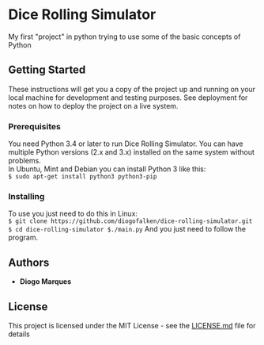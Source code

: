 # Dice Rolling Simulator
My first "project" in python trying to use some of the basic concepts of Python  

## Getting Started  
These instructions will get you a copy of the project up and running on your local machine for development and testing purposes. See deployment for notes on how to deploy the project on a live system.  

### Prerequisites  
You need Python 3.4 or later to run Dice Rolling Simulator. You can have multiple Python versions (2.x and 3.x) installed on the same system without problems.  
In Ubuntu, Mint and Debian you can install Python 3 like this:  
	```
    $ sudo apt-get install python3 python3-pip
	```
### Installing
To use you just need to do this in Linux:  
	```
	$ git clone https://github.com/diogofalken/dice-rolling-simulator.git 
	$ cd dice-rolling-simulator
	$./main.py
	```
And you just need to follow the program.  

## Authors
* **Diogo Marques** 

## License
This project is licensed under the MIT License - see the [LICENSE.md](LICENSE.md) file for details
